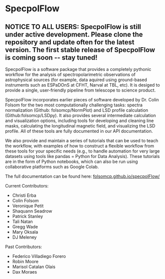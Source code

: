 # SpecpolFlow

## NOTICE TO ALL USERS: SpecpolFlow is still under active development. Please clone the repository and update often for the latest version. The first stable release of SpecpolFlow is coming soon -- stay tuned!

SpecpolFlow is a software package that provides a completely pythonic workflow for the analysis of spectropolarimetric observations of astrophysical sources (for example, data aquired using ground-based instruments such as ESPaDOnS at CFHT, Narval at TBL, etc). It is desiged to provide a single, user-friendly pipeline from telescope to science product.

SpecpolFlow incorporates earlier pieces of software developed by Dr. Colin Folsom for the two most computationally challenging tasks: 
spectra normalization (Github: folsomcp/NormPlot) and LSD profile calculation (Github:folsomcp/LSDpy). It also provides several intermediate calculation and visualization options, including tools for developing and cleaning line masks, calculating the longitudinal magnetic field, and visualizing the LSD profile. All of these tools are fully documented in our API documentation.

We also provide and maintain a series of tutorials that can be used to teach the workflow, 
with examples of how to construct a flexible workflow from these tools for your specific needs 
(e.g., to handle automation for very large datasets using tools like pandas = Python for Data Analysis). 
These tutorials are in the form of Python notebooks, which can also be run using collaborative platforms such as Google Colab. 

The full documentation can be found here: [folsomcp.github.io/specpolFlow/](folsomcp.github.io/specpolFlow/)

Current Contributors:
* Christi Erba
* Colin Folsom
* Veronique Petit
* Shaquann Seadrow
* Patrick Stanley
* Tali Natan
* Gregg Wade
* Mary Oksala
* DJ Meleney

Past Contributors:
* Federico Villadiego Forero
* Robin Moore
* Marisol Catalan Olais
* Dax Moraes

